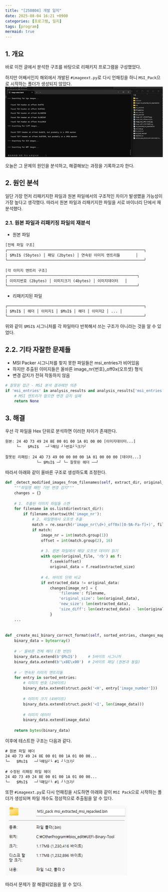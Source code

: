 ```yaml
---
title: "[250804] 개발 일지"
date: 2025-08-04 16:21 +0900
categories: [프로그램, 일지]
tags: [program]
mermaid: true
---
```


## 1. 개요
바로 이전 글에서 분석한 구조를 바탕으로 리패키지 프로그램을 구성했었다.

하지만 어째서인지 해외에서 개발된 `#imageext.py`로 다시 언패킹을 하니 `MSI_Pack`으로 시작하는 폴더가 생성되지 않았다.<br>
![1](/img/250804/1.png)

오늘은 그 문제의 원인을 분석하고, 해결해보는 과정을 기록하고자 한다.

## 2. 원인 분석
일단 가장 먼저 리패키지한 파일과 원본 파일에서의 구조적인 차이가 발생헀을 가능성이 가장 높다고 생각했다.
따라서 원본 파일과 리패키지한 파일을 서로 바이너리 단에서 재분석했다.

### 2.1. 원본 파일과 리패키징 파일의 재분석
- 원본 파일 

```
[전체 파일 구조]
┌─────────────────────────────────────────────────────────────┐
│ $MsI$ (5bytes) │ 패딩 (2bytes) │ 연속된 이미지 엔트리들       │
└─────────────────────────────────────────────────────────────┘

[각 이미지 엔트리 구조]
┌──────────────────────────────────────────────────────────┐
│ 이미지번호 (2bytes) │ 이미지크기 (4bytes) │ 이미지데이터   │
└──────────────────────────────────────────────────────────┘
```

- 리패키지된 파일

```
┌─────────────────────────────────────────────────────────────┐
│ $MsI$ │ 헤더 │ 이미지1 │ $MsI$ │ 헤더 │ 이미지2 │ ... │
└─────────────────────────────────────────────────────────────┘
```

위와 같이 `$MSI$` 시그니처를 각 파일마다 반복해서 쓰는 구조가 아니라는 것을 알 수 있었다.

## 2.2. 기타 자잘한 문제들
- MSI Packer 시그니처를 찾지 못한 파일들은 msi_entries가 비어있음
- 하지만 추출된 이미지들은 올바른 image_nr{번호}_off0x{오프셋} 형식
- 변경 감지가 전혀 작동하지 않음

```python
# 잘못된 접근 - MSI 분석 결과에만 의존
if 'msi_entries' in analysis_results and analysis_results['msi_entries']:
    # MSI 엔트리가 없으면 변경 감지 실패
    return None
```

## 3. 해결
우선 각 파일을 Hex 단위로 분석하면 이러한 차이가 존재한다.
```
원본: 24 4D 73 49 24 8E 00 01 00 1A 01 00 00 [이미지데이터...]
     └─   $MsI$   ─┘└패딩 ┘└번호┘└크기┘

잘못된 리패킹: 24 4D 73 49 00 00 00 00 1A 01 00 00 00 [데이터...]
              └─ $MsI$ ─┘ └─ 잘못된 헤더 ──┘
```

따라서 아래와 같이 올바른 구조로 생성하도록 조정한다.

```python
def _detect_modified_images_from_filenames(self, extract_dir, original_file):
    """파일명 패턴 기반 변경 감지"""
    changes = {}
    
    # 1. 추출된 이미지 파일들 스캔
    for filename in os.listdir(extract_dir):
        if filename.startswith('image_nr'):
            # 2. 파일명에서 오프셋 추출
            match = re.search(r'image_nr(\d+)_off0x([0-9A-Fa-f]+)', filename)
            if match:
                image_nr = int(match.group(1))
                offset = int(match.group(2), 16)
                
                # 3. 원본 파일에서 해당 오프셋 데이터 읽기
                with open(original_file, 'rb') as f:
                    f.seek(offset)
                    original_data = f.read(extracted_size)
                
                # 4. 바이트 단위 비교
                if extracted_data != original_data:
                    changes[image_nr] = {
                        'filename': filename,
                        'original_size': len(original_data),
                        'new_size': len(extracted_data),
                        'size_diff': len(extracted_data) - len(original_data)
                    }
    ...


def _create_msi_binary_correct_format(self, sorted_entries, changes_map):
    binary_data = bytearray()
    
    # ✅ 올바른 전체 헤더 (한 번만)
    binary_data.extend(b'$MsI$')     # 5바이트 시그니처
    binary_data.extend(b'\x8E\x00')  # 2바이트 패딩 (원본과 동일)
    
    # ✅ 연속된 이미지 엔트리들
    for entry in sorted_entries:
        # 이미지 번호 (2바이트)
        binary_data.extend(struct.pack('<H', entry['image_number']))
        
        # 이미지 크기 (4바이트)
        binary_data.extend(struct.pack('<I', len(image_data)))
        
        # 이미지 데이터
        binary_data.extend(image_data)
    
    return bytes(binary_data)

```

이후에 테스트한 구조는 다음과 같다.

```
# 원본 파일 헤더
24 4D 73 49 24 8E 00 01 00 1A 01 00 00...
└─   $MsI$   ─┘└패딩┘└ #1 ┘└크기┘

# 수정된 리패킹 파일 헤더  
24 4D 73 49 24 8E 00 01 00 1A 01 00 00...
└─   $MsI$   ─┘└패딩┘└ #1 ┘└크기┘
```

또한 `#imageext.py`로 다시 언패킹을 시도하면 아래와 같이 `MSI Pack`으로 시작하는 폴더가 생성되며 파일 개수도 정상적으로 추출됨을 알 수 있다.

![3](/img/250804/3.png)

따라서 문제가 잘 해결되었음을 알 수 있다.